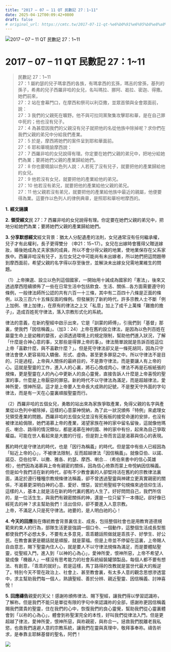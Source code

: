 ```yaml
---
title: "2017 – 07 – 11 QT 民數記 27：1~11"
date: 2025-04-12T00:09:42+0800
draft: false
# original_url: https://cmtc.tw/2017-07-11-qt-%e6%b0%91%e6%95%b8%e8%a8%98-27%ef%bc%9a111
---
```


![2017 – 07 – 11 QT 民數記 27：1\~11](/images/qt.jpg   "2017 – 07 – 11 QT 民數記 27：1\~11")

# 2017 – 07 – 11 QT 民數記 27：1\~11

> 民數記 27：1\~11  
> 27：1 屬約瑟的兒子瑪拿西的各族，有瑪拿西的玄孫，瑪吉的曾孫，基列的孫子，希弗的兒子西羅非哈的女兒，名叫瑪拉、挪阿、曷拉、密迦、得撒。她們前來，  
> 27：2 站在會幕門口，在摩西和祭司以利亞撒，並眾首領與全會眾面前，說：  
> 27：3 我們的父親死在曠野。他不與可拉同黨聚集攻擊耶和華，是在自己罪中死的；他也沒有兒子。  
> 27：4 為甚麼因我們的父親沒有兒子就把他的名從他族中除掉呢？求你們在我們父親的弟兄中分給我們產業。  
> 27：5 於是，摩西將她們的案件呈到耶和華面前。  
> 27：6 耶和華曉諭摩西說：  
> 27：7 西羅非哈的女兒說得有理。你定要在她們父親的弟兄中，把地分給她們為業；要將她們父親的產業歸給她們。  
> 27：8 你也要曉諭以色列人說：人若死了沒有兒子，就要把他的產業歸給他的女兒。  
> 27：9 他若沒有女兒，就要把他的產業給他的弟兄。  
> 27：10 他若沒有弟兄，就要把他的產業給他父親的弟兄。  
> 27：11 他父親若沒有弟兄，就要把他的產業給他族中最近的親屬，他便要得為業。這要作以色列人的律例典章，是照耶和華吩咐摩西的。

**1.** **經文誦讀**

**2.** **領受經文**民 27：7 西羅非哈的女兒說得有理。你定要在她們父親的弟兄中，把地分給她們為業；要將她們父親的產業歸給她們。

**3. 分享默想經文**經文背景：猶太人分配遺產的法則，女兒通常沒有任何繼承權，兒子才有此權利，長子更得雙分 （申21：15\~17）。女兒在出嫁時會獲得父贈送嫁妝，婚後她成為丈夫家族的成員，所以不會分得父親的地業，使地業保存在父系家族中。西羅非哈沒有兒子，五位女兒之中可能尚有未出嫁者，所以她們把這問題帶到摩西面前，希望父親的名字得以存至後世，並解決未出嫁女兒需地業維生的問題。

（1）上帝揀選、設立以色列這個國家，一開始用十誡成為國家的「憲法」，後來又透過摩西陸續頒佈了一些在日常生活中包括飲食、生活、關係…各方面需要遵守的條例，一般律法師所公認的共有六百一十三條，其中有二百四十八條是正面的條例，以及三百六十五條反面的條例。但發展到了新約時代，許多宗教人士不斷「例上加例、律上加律」，在原有的律法之上又「私意」加上了成千上萬條「難擔的擔子」，造成百姓死守律法，落入宗教形式化的系統。

律法的意義，在新約聖經中啟示出來，它是「訓蒙的師傅」，引我們到「基督」那裏，使我們「因信稱義」。（加3：24）上帝在舊約設立律法，是因為以色列百姓在屬靈生命上是幼稚的嬰孩，必須透過環境上的規定限制，幫助他們進入狀況，了解「什麼是合神心意的事，又那些是得罪上帝的事」。律法簡單說就是告訴百姓這位上帝「喜歡什麼，與不喜歡什麼？」。但是死守律法卻又是一條死胡同，因為只守律法會使人更容易陷入驕傲、形式、虛偽，甚至更多罪惡之中。所以守律法不是目的，只是過程，上帝與人關係的最終目的，不是靠守律法，而是要讓人有上帝的心。這就是聖靈的工作，進入人的心裏，將石心換成肉心，律法不再是石板紙張的規條，更是聖靈在人的內心中更新人的良心靈覺，直接告訴人什麼是上帝喜悅的聖潔的事，什麼是上帝厭惡的罪惡。新約時代不以守律法為滿足，而是超越律法，愛神所愛，恨神所惡。這才是上帝要人生命長大成熟的記號，不是整天守外面的字句律法，而是有一天在心靈裏順服聖靈而行。

（2）西羅非哈的五個女兒，勇敢的站出來為家族爭取產業，免得父親的名字與產業從以色列中被除掉，這樣的心意蒙神悅納，為了此一狀況頒佈「特例」來處理女兒領受產業的問題。西羅非哈的五個女兒並沒有死板板的接受命運的安排，也沒有被律法給侷限，她們渴慕上帝的產業，渴望家族在神的家中留名留後，這就像他瑪氏、喇合、路得的情況類似，都是渴慕在神的國、神的家中有份，起來為自己爭取權益。可能在世人看起來是大膽的行徑，但是對上帝而言這是渴慕與信心的表現。

舊約時代是守律法的時代，也是「因行為稱義」的時代。但是當中有些人已經因為「貼近上帝的心」，不被律法限制，反而超越律法「因信稱義」。就像亞伯、以諾、諾亞、亞伯拉罕、以撒、雅各、約瑟、摩西、喇合…（希伯來書中的信心英雄榜），他們因為渴慕與上帝有親密的關係，因為信心倚靠而蒙上帝悅納因信稱義。但是如今我們活在新約時代，卻有不少教會裏的人卻堅持活在舊約的宗教律法裏面，滿足於遵行種種宗教規條律法稱義，卻不曾透過聖靈與神建立更真實親密的關係，不渴慕更深明白神的心意、愛好、憎惡，習於用聖經字句規條來過信仰生活，這樣的人，基本上就是活在新約時代裏的舊約人生了。好好問問自己，我們所信的，是一位活生生，與我們有親密關係的神，還是一位只留下一本傳記，卻好像已經死去的神？求主幫助我們！活出信仰，卻不要進入人意宗教。  
上帝，不滿足人只是死守律法。祂要的，是人明白祂的心！

**4. 今天的回應**我在傳統教會背景裏信主、成長，包括整個社會也是用教育道德規範來約束人的行為，部隊生活更是強調一個口令、一個動作，這整個生活成長型態都使我們不必想太多，不要有太多意見，乖乖聽話照做就是乖孩子、好學生、好公民。在教會裏更是聽話就是順服，就是蒙福。但是上帝並不停留在這裏，上帝賜人自由意志，賜下聖靈內住人心，就是要人不以守律法規條為滿足，而是要體貼聖靈，從聖經入門，進入到「以神的心為心」，愛神所愛，恨神所惡，上帝不希望人變成像「機器人」一樣沒有思考能力的社會系統組裝罐頭製品，每個人都不要有想法、有創意，「乖乖的就好」。若是這樣，馬丁路得的改教就是當世代最大的叛逆了。特別今天不管在政治上、社會上、甚至教會裏，有太多人意的觀念思想滲透當中，求主幫助我們每一個人，熟讀聖經、善於分辨、親近聖靈、因信稱義、討神喜悅！

**5. 回應禱告**親愛的天父！感謝祢頒佈律法、賜下聖經，讓我們得以學習認識祢，了解祢。但是我們不能只是單從有限的字句中來認識祢的全部，感謝祢更因信稱義賜我們寶貴的聖靈，住在我們的心中，恢復我們的良心靈覺，幫助我們從心靈裏體會到「以祢的心為心」，體會到祢聖潔完全的本性，好叫我們從律法入門，但是更超越了律法，愛神所愛，恨神所惡，與祢親密，與祢合一。拯救我們脫離老我私慾，也救我們遠避人意的宗教系統，讓我們在靈與真理中，敬拜事奉祢。禱告祈求，是奉靠主耶穌基督的聖名，阿們！

![](/images/Jxo78UR.jpg)